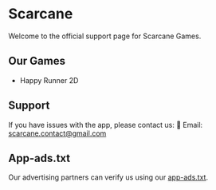 # Scarcane

Welcome to the official support page for Scarcane Games.

## Our Games
- Happy Runner 2D

## Support
If you have issues with the app, please contact us:
📧 Email: scarcane.contact@gmail.com

## App-ads.txt
Our advertising partners can verify us using our [app-ads.txt](https://scarcane.github.io/app-ads.txt).
